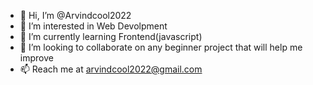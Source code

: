 - 👋 Hi, I’m @Arvindcool2022
- 👀 I’m interested in Web Devolpment
- 🌱 I’m currently learning Frontend(javascript)
- 💞️ I’m looking to collaborate on any beginner project that will help me improve
- 📫 Reach me at arvindcool2022@gmail.com 

<!---
Arvindcool2022/Arvindcool2022 is a ✨ special ✨ repository because its `README.md` (this file) appears on your GitHub profile.
You can click the Preview link to take a look at your changes.
--->
